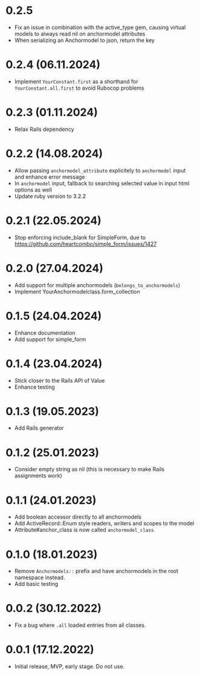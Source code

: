 # 0.2.5

- Fix an issue in combination with the active_type gem, causing virtual models to always read nil on anchormodel attributes
- When serializing an Anchormodel to json, return the key

# 0.2.4 (06.11.2024)

- Implement `YourConstant.first` as a shorthand for `YourConstant.all.first` to avoid Rubocop problems

# 0.2.3 (01.11.2024)

- Relax Rails dependency

# 0.2.2 (14.08.2024)

- Allow passing `anchormodel_attribute` explicitely to `anchormodel` input and enhance error message
- In `anchormodel` input, fallback to searching selected value in input html options as well
- Update ruby version to 3.2.2

# 0.2.1 (22.05.2024)

- Stop enforcing include_blank for SimpleForm, due to https://github.com/heartcombo/simple_form/issues/1427

# 0.2.0 (27.04.2024)

- Add support for multiple anchormodels (`belongs_to_anchormodels`)
- Implement YourAnchormodelclass.form_collection

# 0.1.5 (24.04.2024)

- Enhance documentation
- Add support for simple_form

# 0.1.4 (23.04.2024)

- Stick closer to the Rails API of Value
- Enhance testing

# 0.1.3 (19.05.2023)

- Add Rails generator

# 0.1.2 (25.01.2023)

- Consider empty string as nil (this is necessary to make Rails assignments work)

# 0.1.1 (24.01.2023)

- Add boolean accessor directly to all anchormodels
- Add ActiveRecord::Enum style readers, writers and scopes to the model
- Attribute#anchor_class is now called `anchormodel_class`.

# 0.1.0 (18.01.2023)

- Remove `Anchormodels::` prefix and have anchormodels in the root namespace instead.
- Add basic testing

# 0.0.2 (30.12.2022)

- Fix a bug where `.all` loaded entries from all classes.

# 0.0.1 (17.12.2022)

- Initial release, MVP, early stage. Do not use.